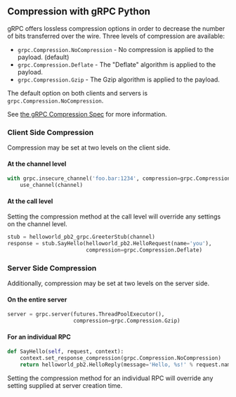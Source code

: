 ## Compression with gRPC Python

gRPC offers lossless compression options in order to decrease the number of bits
transferred over the wire. Three levels of compression are available:

 - `grpc.Compression.NoCompression` - No compression is applied to the payload. (default)
 - `grpc.Compression.Deflate` - The "Deflate" algorithm is applied to the payload.
 - `grpc.Compression.Gzip` - The Gzip algorithm is applied to the payload.

The default option on both clients and servers is `grpc.Compression.NoCompression`.

See [the gRPC Compression Spec](https://github.com/grpc/grpc/blob/master/doc/compression.md)
for more information.

### Client Side Compression

Compression may be set at two levels on the client side.

#### At the channel level

```python
with grpc.insecure_channel('foo.bar:1234', compression=grpc.Compression.Gzip) as channel:
    use_channel(channel)
```

#### At the call level

Setting the compression method at the call level will override any settings on
the channel level.

```python
stub = helloworld_pb2_grpc.GreeterStub(channel)
response = stub.SayHello(helloworld_pb2.HelloRequest(name='you'),
                         compression=grpc.Compression.Deflate)
```


### Server Side Compression

Additionally, compression may be set at two levels on the server side.

#### On the entire server

```python
server = grpc.server(futures.ThreadPoolExecutor(),
                     compression=grpc.Compression.Gzip)
```

#### For an individual RPC

```python
def SayHello(self, request, context):
    context.set_response_compression(grpc.Compression.NoCompression)
    return helloworld_pb2.HelloReply(message='Hello, %s!' % request.name)
```

Setting the compression method for an individual RPC will override any setting
supplied at server creation time.
